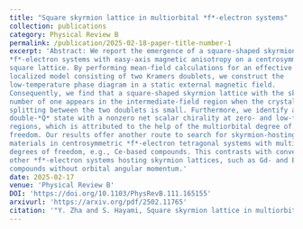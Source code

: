 ```yaml
---
title: "Square skyrmion lattice in multiorbital *f*-electron systems"
collection: publications
category: Physical Review B
permalink: /publication/2025-02-18-paper-title-number-1
excerpt: 'Abstract: We report the emergence of a square-shaped skyrmion lattice in multiorbital
*f*-electron systems with easy-axis magnetic anisotropy on a centrosymmetric
square lattice. By performing mean-field calculations for an effective
localized model consisting of two Kramers doublets, we construct the
low-temperature phase diagram in a static external magnetic field.
Consequently, we find that a square-shaped skyrmion lattice with the skyrmion
number of one appears in the intermediate-field region when the crystal field
splitting between the two doublets is small. Furthermore, we identify another
double-*Q* state with a nonzero net scalar chirality at zero- and low-field
regions, which is attributed to the help of the multiorbital degree of
freedom. Our results offer another route to search for skyrmion-hosting
materials in centrosymmetric *f*-electron tetragonal systems with multiorbital
degrees of freedom, e.g., Ce-based compounds. This contrasts with conventional
other *f*-electron systems hosting skyrmion lattices, such as Gd- and Eu-based
compounds without orbital angular momentum.'
date: 2025-02-17
venue: 'Physical Review B'
DOI: 'https://doi.org/10.1103/PhysRevB.111.165155'
arxivurl: 'https://arxiv.org/pdf/2502.11765'
citation: '"Y. Zha and S. Hayami, Square skyrmion lattice in multiorbital *f*-electron systems, Phys. Rev. B **111**, 165155 (2025)."'
---
```

